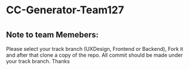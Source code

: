 # CC-Generator-Team127
#
## Note to team Memebers:
Please select your track branch (UXDesign, Frontend or Backend), Fork it and after that clone a copy of the repo. All commit should be made under your track branch.
Thanks
